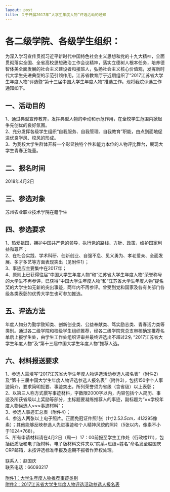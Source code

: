 ```yaml
---
layout: post
title: 关于开展2017年“大学生年度人物”评选活动的通知
---
```


# 各二级学院、各级学生组织：    
为深入学习宣传贯彻习近平新时代中国特色社会主义思想和党的十九大精神，全面贯彻落实全国、全省高校思想政治工作会议精神，落实立德树人根本任务，培养德智体美全面发展的社会主义建设者和接班人，弘扬社会主义核心价值观，发挥新时代大学生先进典型的示范引领作用，江苏省教育厅于近期组织了“2017江苏省大学生年度人物”评选暨“第十三届中国大学生年度人物”推选工作。现将我院评选工作通知如下。

## 一、活动目的    
1、通过典型宣传教育，发挥典型人物的牵动和示范作用，在全校学生范围内掀起争先创优的良好氛围。    
2、充分发挥各级学生组织“自我服务、自我管理、自我教育”职能，由点到面地促进优良学风、校风的形成。    
3、为我校大学生群体开辟一个彰显独特个性和能力本位的人物评比舞台，展现大学生青春正能量。

## 二、报名时间    
2018年4月2日

## 三、参选对象    
苏州农业职业技术学院在籍学生

## 四、参选要求    
1、热爱祖国，拥护中国共产党的领导，执行党的路线、方针、政策，维护国家利益和尊严；    
2、在社会实践、学术科研、创新创业、自强不息、见义勇为、孝老爱亲、全面发展、多才多艺等方面表现突出（见附件1）；    
3、事迹应主要集中在2017年；    
4、原则上已获得往届“中国大学生年度人物”和“江苏省大学生年度人物”荣誉称号的大学生不再参评，已获得“中国大学生年度人物”和“江苏省大学生年度人物”提名奖的大学生如无新的突出事迹，两年内不再参评。曾受到党和国家及各有关部门各级各类表彰的优秀大学生也可参加推选。

## 五、评选方法     
年度人物分为勤学致知类、创新创业类、公益奉献类、笃实励志类、青春活力类等类别。通过各二级学院和校级学生组织推荐，经各二级学院党总支审核确定推荐名单后上报学生处，由学生工作处组织评审并最终评选出不超过2名 “2017江苏省大学生年度人物”及“第十三届中国大学生年度人物”推荐人选。

## 六、材料报送要求    
1、参选人需填写“2017江苏省大学生年度人物评选活动参选人报名表”（附件2）及“第十三届中国大学生年度人物评选参选人报名表”（附件3），包括150字个人事迹简介，要求简明扼要、事迹突出，所列荣誉须为省级（含省级）以上表彰；    
2、以第三人称方式撰写事迹材料，字数限2000字以内，内容包括个人简历、事迹及所获省级以上奖励等部分，主标题要凝练推荐人的事迹，副标题为“××学校年度人物候选人×××事迹材料”；    
3、参选人事迹汇总表（附件4）；    
4、参选人两张以上电子照片。正面免冠证件照1张（1寸2.5*3.5cm，413*295像素）；其他能够反映参选人先进事迹和个人精神风貌的照片（5张以内，像素不小于1024*768）。    
5、所有申请材料请在4月2日（周一）17：00前报至学生工作处（行政楼111），包括纸质版和电子版材料，电子版材料文件夹以“院系+班级+姓名”命名发至赵国庆CRP邮箱，未按评选标准申报及逾期不报者作弃权处理。

联系人：赵国庆    
联系电话：66093217

[附件1：大学生年度人物推荐事迹类别](http://7xqrll.com1.z0.glb.clouddn.com/20180329-%E9%99%84%E4%BB%B61%EF%BC%9A%E5%A4%A7%E5%AD%A6%E7%94%9F%E5%B9%B4%E5%BA%A6%E4%BA%BA%E7%89%A9%E6%8E%A8%E8%8D%90%E4%BA%8B%E8%BF%B9%E7%B1%BB%E5%88%AB.docx)    
[附件2：2017江苏省大学生年度人物评选活动参选人报名表](http://7xqrll.com1.z0.glb.clouddn.com/20180329-%E9%99%84%E4%BB%B62%EF%BC%9A2017%E6%B1%9F%E8%8B%8F%E7%9C%81%E5%A4%A7%E5%AD%A6%E7%94%9F%E5%B9%B4%E5%BA%A6%E4%BA%BA%E7%89%A9%E8%AF%84%E9%80%89%E6%B4%BB%E5%8A%A8%E5%8F%82%E9%80%89%E4%BA%BA%E6%8A%A5%E5%90%8D%E8%A1%A8.docx)

